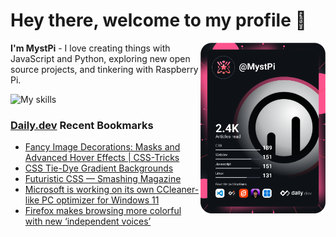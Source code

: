 # Hey there, welcome to my profile 👋

<a href="https://app.daily.dev/MystPi"><img src="https://github.com/MystPi/MystPi/blob/main/devcard.svg" width="200" alt="MystPi's Dev Card" align="right"/></a>

**I'm MystPi** - I love creating things with JavaScript and Python, exploring new open source projects, and tinkering with Raspberry Pi.

![My skills](https://skillicons.dev/icons?i=svelte,js,html,css,py,raspberrypi,react,tailwind)

### [Daily.dev](https://daily.dev) Recent Bookmarks
<!-- daily.dev BOOKMARKS:START -->
- [Fancy Image Decorations: Masks and Advanced Hover Effects | CSS-Tricks](https://app.daily.dev/posts/nzNm3XKdY?utm_source=rss&utm_medium=bookmarks&utm_campaign=Itr6mLfRdMms0HCyePtl9)
- [CSS Tie-Dye Gradient Backgrounds](https://app.daily.dev/posts/A4Rvs6ydG?utm_source=rss&utm_medium=bookmarks&utm_campaign=Itr6mLfRdMms0HCyePtl9)
- [Futuristic CSS — Smashing Magazine](https://app.daily.dev/posts/-Wp4gs2Yv?utm_source=rss&utm_medium=bookmarks&utm_campaign=Itr6mLfRdMms0HCyePtl9)
- [Microsoft is working on its own CCleaner-like PC optimizer for Windows 11](https://app.daily.dev/posts/WeSb2bp0q?utm_source=rss&utm_medium=bookmarks&utm_campaign=Itr6mLfRdMms0HCyePtl9)
- [Firefox makes browsing more colorful with new ‘independent voices’](https://app.daily.dev/posts/GPzh5aWzV?utm_source=rss&utm_medium=bookmarks&utm_campaign=Itr6mLfRdMms0HCyePtl9)
<!-- daily.dev BOOKMARKS:END -->
